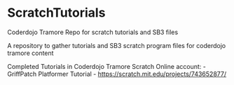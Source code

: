 # ScratchTutorials
Coderdojo Tramore Repo for scratch tutorials and SB3 files

A repository to gather tutorials and SB3 scratch program files for coderdojo tramore
content 

Completed Tutorials in Coderdojo Tramore Scratch Online account: -
GriffPatch Platformer Tutorial - https://scratch.mit.edu/projects/743652877/
